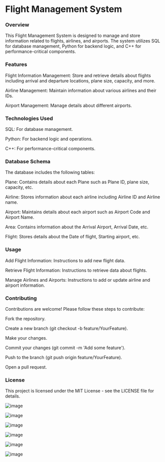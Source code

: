 # Flight Management System

### Overview

This Flight Management System is designed to manage and store information related to flights, airlines, and airports. The system utilizes SQL for database management, Python for backend logic, and C++ for performance-critical components.

### Features

Flight Information Management: Store and retrieve details about flights including arrival and departure locations, plane size, capacity, and more.

Airline Management: Maintain information about various airlines and their IDs.

Airport Management: Manage details about different airports.

### Technologies Used

SQL: For database management.

Python: For backend logic and operations.

C++: For performance-critical components.

### Database Schema

The database includes the following tables:

Plane: Contains details about each Plane such as Plane ID, plane size, capacity, etc.

Airline: Stores information about each airline including Airline ID and Airline name.

Airport: Maintains details about each airport such as Airport Code and Airport Name.

Area: Contains information about the Arrival Airport, Arrival Date, etc.

Flight: Stores details about the Date of flight, Starting airport, etc.

### Usage

Add Flight Information: Instructions to add new flight data.

Retrieve Flight Information: Instructions to retrieve data about flights.

Manage Airlines and Airports: Instructions to add or update airline and airport information.

### Contributing

Contributions are welcome! Please follow these steps to contribute:

Fork the repository.

Create a new branch (git checkout -b feature/YourFeature).

Make your changes.

Commit your changes (git commit -m 'Add some feature').

Push to the branch (git push origin feature/YourFeature).

Open a pull request.

### License

This project is licensed under the MIT License - see the LICENSE file for details.

![image](https://github.com/SakshamU26/Flight-Management-System/assets/91185965/0e011452-dcc5-4c81-b55b-c4098489a5b3)

![image](https://github.com/SakshamU26/Flight-Management-System/assets/91185965/72c8d1eb-cf4d-4df7-90ac-f3b32fbfadf1)

![image](https://github.com/SakshamU26/Flight-Management-System/assets/91185965/1f0ff273-54f7-480b-a5f5-7f642b687de6)

![image](https://github.com/SakshamU26/Flight-Management-System/assets/91185965/915aed5c-a98d-4db8-8498-71427be67836)

![image](https://github.com/SakshamU26/Flight-Management-System/assets/91185965/a53a93cf-9760-4f43-b224-6a274f187ca3)

![image](https://github.com/SakshamU26/Flight-Management-System/assets/91185965/68f49236-7c6a-4f7c-a107-599ebd9c0562)






